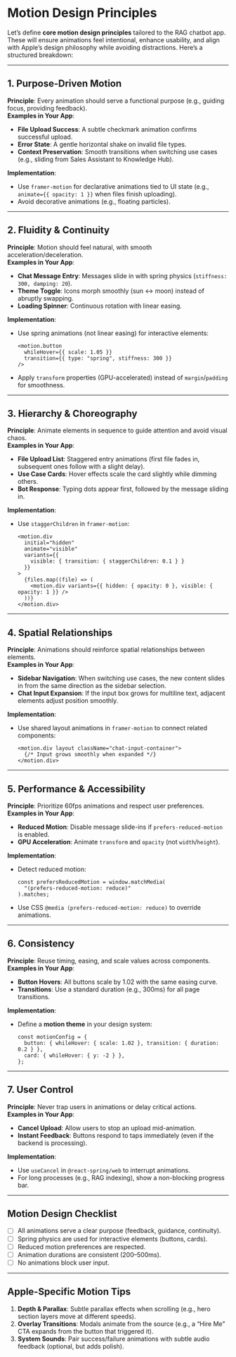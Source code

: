 # Motion Design Principles

Let’s define **core motion design principles** tailored to the RAG chatbot app. These will ensure animations feel intentional, enhance usability, and align with Apple’s design philosophy while avoiding distractions. Here’s a structured breakdown:

---

## **1. Purpose-Driven Motion**

**Principle**: Every animation should serve a functional purpose (e.g., guiding focus, providing feedback).  
**Examples in Your App**:

- **File Upload Success**: A subtle checkmark animation confirms successful upload.
- **Error State**: A gentle horizontal shake on invalid file types.
- **Context Preservation**: Smooth transitions when switching use cases (e.g., sliding from Sales Assistant to Knowledge Hub).

**Implementation**:

- Use `framer-motion` for declarative animations tied to UI state (e.g., `animate={{ opacity: 1 }}` when files finish uploading).
- Avoid decorative animations (e.g., floating particles).

---

## **2. Fluidity & Continuity**

**Principle**: Motion should feel natural, with smooth acceleration/deceleration.  
**Examples in Your App**:

- **Chat Message Entry**: Messages slide in with spring physics (`stiffness: 300, damping: 20`).
- **Theme Toggle**: Icons morph smoothly (sun ↔ moon) instead of abruptly swapping.
- **Loading Spinner**: Continuous rotation with linear easing.

**Implementation**:

- Use spring animations (not linear easing) for interactive elements:

  ```tsx
  <motion.button
    whileHover={{ scale: 1.05 }}
    transition={{ type: "spring", stiffness: 300 }}
  />
  ```

- Apply `transform` properties (GPU-accelerated) instead of `margin`/`padding` for smoothness.

---

## **3. Hierarchy & Choreography**

**Principle**: Animate elements in sequence to guide attention and avoid visual chaos.  
**Examples in Your App**:

- **File Upload List**: Staggered entry animations (first file fades in, subsequent ones follow with a slight delay).
- **Use Case Cards**: Hover effects scale the card slightly while dimming others.
- **Bot Response**: Typing dots appear first, followed by the message sliding in.

**Implementation**:

- Use `staggerChildren` in `framer-motion`:

  ```tsx
  <motion.div
    initial="hidden"
    animate="visible"
    variants={{
      visible: { transition: { staggerChildren: 0.1 } }
    }}
  >
    {files.map((file) => (
      <motion.div variants={{ hidden: { opacity: 0 }, visible: { opacity: 1 }} />
    ))}
  </motion.div>
  ```

---

## **4. Spatial Relationships**

**Principle**: Animations should reinforce spatial relationships between elements.  
**Examples in Your App**:

- **Sidebar Navigation**: When switching use cases, the new content slides in from the same direction as the sidebar selection.
- **Chat Input Expansion**: If the input box grows for multiline text, adjacent elements adjust position smoothly.

**Implementation**:

- Use shared layout animations in `framer-motion` to connect related components:

  ```tsx
  <motion.div layout className="chat-input-container">
    {/* Input grows smoothly when expanded */}
  </motion.div>
  ```

---

## **5. Performance & Accessibility**

**Principle**: Prioritize 60fps animations and respect user preferences.  
**Examples in Your App**:

- **Reduced Motion**: Disable message slide-ins if `prefers-reduced-motion` is enabled.
- **GPU Acceleration**: Animate `transform` and `opacity` (not `width`/`height`).

**Implementation**:

- Detect reduced motion:

  ```tsx
  const prefersReducedMotion = window.matchMedia(
    "(prefers-reduced-motion: reduce)"
  ).matches;
  ```

- Use CSS `@media (prefers-reduced-motion: reduce)` to override animations.

---

## **6. Consistency**

**Principle**: Reuse timing, easing, and scale values across components.  
**Examples in Your App**:

- **Button Hovers**: All buttons scale by 1.02 with the same easing curve.
- **Transitions**: Use a standard duration (e.g., 300ms) for all page transitions.

**Implementation**:

- Define a **motion theme** in your design system:

  ```tsx
  const motionConfig = {
    button: { whileHover: { scale: 1.02 }, transition: { duration: 0.2 } },
    card: { whileHover: { y: -2 } },
  };
  ```

---

## **7. User Control**

**Principle**: Never trap users in animations or delay critical actions.  
**Examples in Your App**:

- **Cancel Upload**: Allow users to stop an upload mid-animation.
- **Instant Feedback**: Buttons respond to taps immediately (even if the backend is processing).

**Implementation**:

- Use `useCancel` in `@react-spring/web` to interrupt animations.
- For long processes (e.g., RAG indexing), show a non-blocking progress bar.

---

## **Motion Design Checklist**

- [ ] All animations serve a clear purpose (feedback, guidance, continuity).
- [ ] Spring physics are used for interactive elements (buttons, cards).
- [ ] Reduced motion preferences are respected.
- [ ] Animation durations are consistent (200–500ms).
- [ ] No animations block user input.

---

## **Apple-Specific Motion Tips**

1. **Depth & Parallax**: Subtle parallax effects when scrolling (e.g., hero section layers move at different speeds).
2. **Overlay Transitions**: Modals animate from the source (e.g., a “Hire Me” CTA expands from the button that triggered it).
3. **System Sounds**: Pair success/failure animations with subtle audio feedback (optional, but adds polish).
